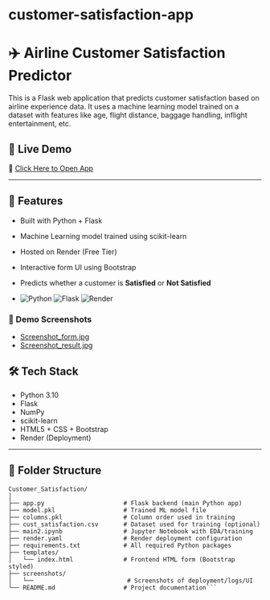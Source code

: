 # customer-satisfaction-app
# ✈️ Airline Customer Satisfaction Predictor

This is a Flask web application that predicts customer satisfaction based on airline experience data. It uses a machine learning model trained on a dataset with features like age, flight distance, baggage handling, inflight entertainment, etc.

## 🚀 Live Demo
🔗 [Click Here to Open App](https://customer-satisfaction-app.onrender.com)

---

## 🧠 Features

- Built with Python + Flask
- Machine Learning model trained using scikit-learn
- Hosted on Render (Free Tier)
- Interactive form UI using Bootstrap
- Predicts whether a customer is **Satisfied** or **Not Satisfied**

- ![Python](https://img.shields.io/badge/Python-3.10-blue)
![Flask](https://img.shields.io/badge/Flask-2.3-lightgrey)
![Render](https://img.shields.io/badge/Deployed%20on-Render-brightgreen)



### 📸 Demo Screenshots

- [Screenshot_form.jpg](screenshots/Screenshot_form.jpg)
- [Screenshot_result.jpg](screenshots/Screenshot_result.jpg)

## 🛠️ Tech Stack

- Python 3.10
- Flask
- NumPy
- scikit-learn
- HTML5 + CSS + Bootstrap
- Render (Deployment)


---

## 📁 Folder Structure
```
Customer_Satisfaction/
│
├── app.py                      # Flask backend (main Python app)
├── model.pkl                   # Trained ML model file
├── columns.pkl                 # Column order used in training
├── cust_satisfaction.csv       # Dataset used for training (optional)
├── main2.ipynb                 # Jupyter Notebook with EDA/training
├── render.yaml                 # Render deployment configuration
├── requirements.txt            # All required Python packages
├── templates/
│   └── index.html              # Frontend HTML form (Bootstrap styled)
├── screenshots/
│   └──                          # Screenshots of deployment/logs/UI
└── README.md                   # Project documentation```

```

